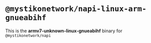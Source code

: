# `@mystikonetwork/napi-linux-arm-gnueabihf`

This is the **armv7-unknown-linux-gnueabihf** binary for `@mystikonetwork/napi`
